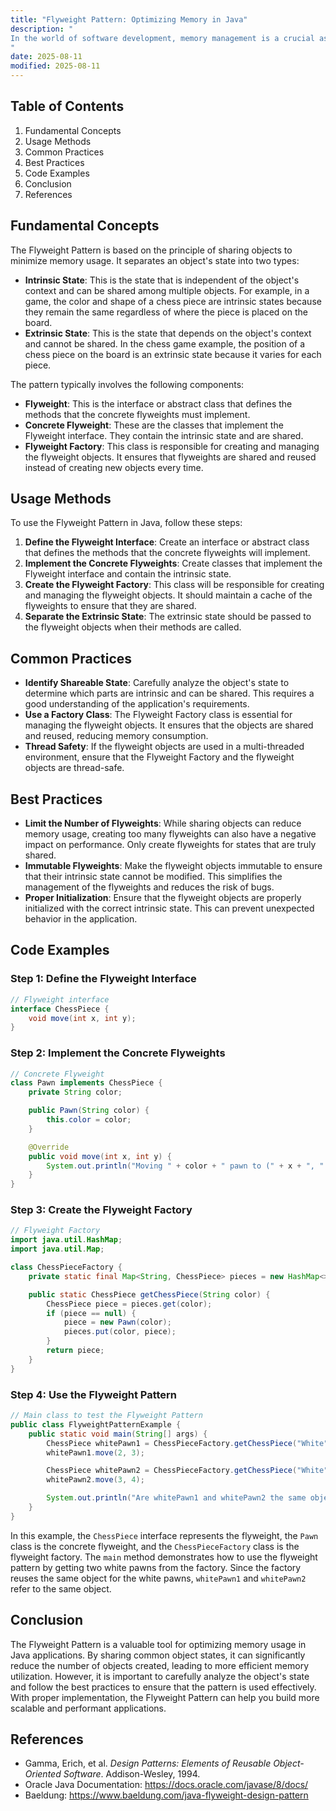 ```yaml
---
title: "Flyweight Pattern: Optimizing Memory in Java"
description: "
In the world of software development, memory management is a crucial aspect, especially when dealing with large-scale applications. The Flyweight Pattern is a powerful design pattern that addresses the issue of excessive memory usage by sharing common object states. This pattern falls under the category of structural design patterns and is particularly useful when you have a large number of similar objects. In Java, the Flyweight Pattern can significantly reduce memory consumption, leading to more efficient and performant applications.
"
date: 2025-08-11
modified: 2025-08-11
---
```


## Table of Contents
1. Fundamental Concepts
2. Usage Methods
3. Common Practices
4. Best Practices
5. Code Examples
6. Conclusion
7. References

## Fundamental Concepts
The Flyweight Pattern is based on the principle of sharing objects to minimize memory usage. It separates an object's state into two types:
- **Intrinsic State**: This is the state that is independent of the object's context and can be shared among multiple objects. For example, in a game, the color and shape of a chess piece are intrinsic states because they remain the same regardless of where the piece is placed on the board.
- **Extrinsic State**: This is the state that depends on the object's context and cannot be shared. In the chess game example, the position of a chess piece on the board is an extrinsic state because it varies for each piece.

The pattern typically involves the following components:
- **Flyweight**: This is the interface or abstract class that defines the methods that the concrete flyweights must implement.
- **Concrete Flyweight**: These are the classes that implement the Flyweight interface. They contain the intrinsic state and are shared.
- **Flyweight Factory**: This class is responsible for creating and managing the flyweight objects. It ensures that flyweights are shared and reused instead of creating new objects every time.

## Usage Methods
To use the Flyweight Pattern in Java, follow these steps:
1. **Define the Flyweight Interface**: Create an interface or abstract class that defines the methods that the concrete flyweights will implement.
2. **Implement the Concrete Flyweights**: Create classes that implement the Flyweight interface and contain the intrinsic state.
3. **Create the Flyweight Factory**: This class will be responsible for creating and managing the flyweight objects. It should maintain a cache of the flyweights to ensure that they are shared.
4. **Separate the Extrinsic State**: The extrinsic state should be passed to the flyweight objects when their methods are called.

## Common Practices
- **Identify Shareable State**: Carefully analyze the object's state to determine which parts are intrinsic and can be shared. This requires a good understanding of the application's requirements.
- **Use a Factory Class**: The Flyweight Factory class is essential for managing the flyweight objects. It ensures that the objects are shared and reused, reducing memory consumption.
- **Thread Safety**: If the flyweight objects are used in a multi-threaded environment, ensure that the Flyweight Factory and the flyweight objects are thread-safe.

## Best Practices
- **Limit the Number of Flyweights**: While sharing objects can reduce memory usage, creating too many flyweights can also have a negative impact on performance. Only create flyweights for states that are truly shared.
- **Immutable Flyweights**: Make the flyweight objects immutable to ensure that their intrinsic state cannot be modified. This simplifies the management of the flyweights and reduces the risk of bugs.
- **Proper Initialization**: Ensure that the flyweight objects are properly initialized with the correct intrinsic state. This can prevent unexpected behavior in the application.

## Code Examples

### Step 1: Define the Flyweight Interface
```java
// Flyweight interface
interface ChessPiece {
    void move(int x, int y);
}
```

### Step 2: Implement the Concrete Flyweights
```java
// Concrete Flyweight
class Pawn implements ChessPiece {
    private String color;

    public Pawn(String color) {
        this.color = color;
    }

    @Override
    public void move(int x, int y) {
        System.out.println("Moving " + color + " pawn to (" + x + ", " + y + ")");
    }
}
```

### Step 3: Create the Flyweight Factory
```java
// Flyweight Factory
import java.util.HashMap;
import java.util.Map;

class ChessPieceFactory {
    private static final Map<String, ChessPiece> pieces = new HashMap<>();

    public static ChessPiece getChessPiece(String color) {
        ChessPiece piece = pieces.get(color);
        if (piece == null) {
            piece = new Pawn(color);
            pieces.put(color, piece);
        }
        return piece;
    }
}
```

### Step 4: Use the Flyweight Pattern
```java
// Main class to test the Flyweight Pattern
public class FlyweightPatternExample {
    public static void main(String[] args) {
        ChessPiece whitePawn1 = ChessPieceFactory.getChessPiece("White");
        whitePawn1.move(2, 3);

        ChessPiece whitePawn2 = ChessPieceFactory.getChessPiece("White");
        whitePawn2.move(3, 4);

        System.out.println("Are whitePawn1 and whitePawn2 the same object? " + (whitePawn1 == whitePawn2));
    }
}
```

In this example, the `ChessPiece` interface represents the flyweight, the `Pawn` class is the concrete flyweight, and the `ChessPieceFactory` class is the flyweight factory. The `main` method demonstrates how to use the flyweight pattern by getting two white pawns from the factory. Since the factory reuses the same object for the white pawns, `whitePawn1` and `whitePawn2` refer to the same object.

## Conclusion
The Flyweight Pattern is a valuable tool for optimizing memory usage in Java applications. By sharing common object states, it can significantly reduce the number of objects created, leading to more efficient memory utilization. However, it is important to carefully analyze the object's state and follow the best practices to ensure that the pattern is used effectively. With proper implementation, the Flyweight Pattern can help you build more scalable and performant applications.

## References
- Gamma, Erich, et al. *Design Patterns: Elements of Reusable Object-Oriented Software*. Addison-Wesley, 1994.
- Oracle Java Documentation: https://docs.oracle.com/javase/8/docs/
- Baeldung: https://www.baeldung.com/java-flyweight-design-pattern
